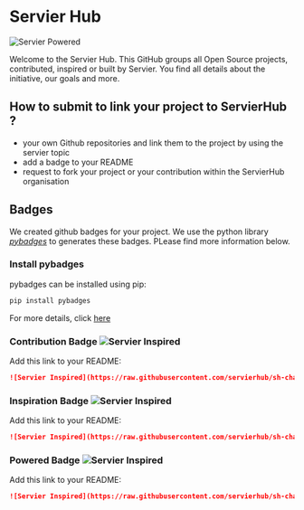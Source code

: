 # Servier Hub

![Servier Powered](https://raw.githubusercontent.com/servierhub/sh-charter/main/badges/powered.svg)

Welcome to the Servier Hub. This GitHub groups all Open Source projects, contributed, inspired or built by Servier.
You find all details about the initiative, our goals and more.

## How to submit to link your project to ServierHub ?

* your own Github repositories and link them to the project by using the servier topic
* add a badge to your README
* request to fork your project or your contribution within the ServierHub organisation

## Badges

We created github badges for your project. We use the python library [*pybadges*](https://github.com/google/pybadges)
to generates these badges. PLease find more information below.

### Install pybadges

pybadges can be installed using pip:

```bash
pip install pybadges
```

For more details, click [here](https://github.com/google/pybadges)

### Contribution Badge ![Servier Inspired](https://raw.githubusercontent.com/servierhub/sh-charter/main/badges/contributed.svg)

Add this link to your README:

```markdown
![Servier Inspired](https://raw.githubusercontent.com/servierhub/sh-charter/main/badges/contributed.svg)
```

### Inspiration Badge ![Servier Inspired](https://raw.githubusercontent.com/servierhub/sh-charter/main/badges/inspired.svg)

Add this link to your README:

```markdown
![Servier Inspired](https://raw.githubusercontent.com/servierhub/sh-charter/main/badges/inspired.svg)
```

### Powered Badge ![Servier Inspired](https://raw.githubusercontent.com/servierhub/sh-charter/main/badges/powered.svg)

Add this link to your README:

```markdown
![Servier Inspired](https://raw.githubusercontent.com/servierhub/sh-charter/main/badges/powered.svg)
```

